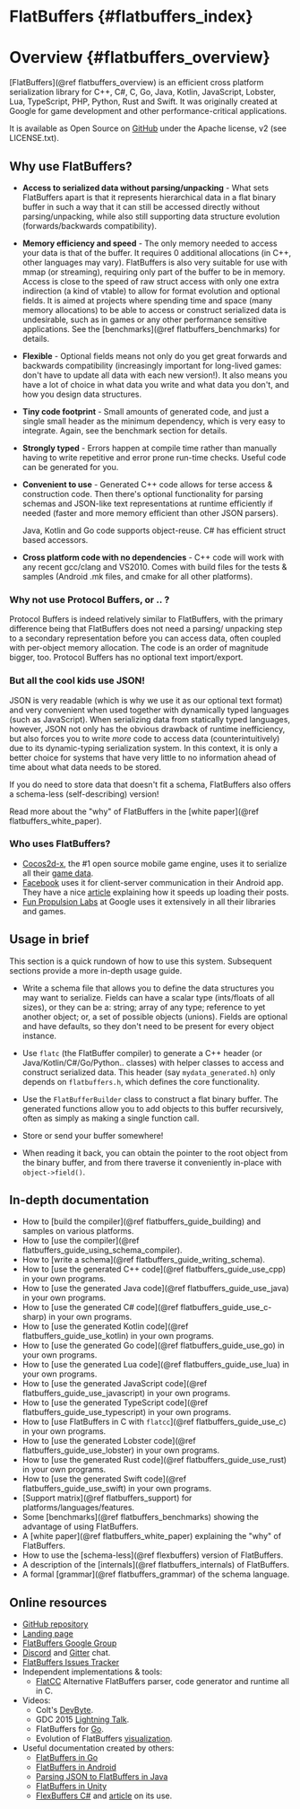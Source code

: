 FlatBuffers {#flatbuffers_index}
===========

# Overview {#flatbuffers_overview}

[FlatBuffers](@ref flatbuffers_overview) is an efficient cross platform
serialization library for C++, C#, C, Go, Java, Kotlin, JavaScript, Lobster, Lua, TypeScript, PHP, Python, Rust and
Swift.
It was originally created at Google for game development and other
performance-critical applications.

It is available as Open Source on [GitHub](http://github.com/google/flatbuffers)
under the Apache license, v2 (see LICENSE.txt).

## Why use FlatBuffers?

- **Access to serialized data without parsing/unpacking** - What sets
  FlatBuffers apart is that it represents hierarchical data in a flat
  binary buffer in such a way that it can still be accessed directly
  without parsing/unpacking, while also still supporting data
  structure evolution (forwards/backwards compatibility).

- **Memory efficiency and speed** - The only memory needed to access
  your data is that of the buffer. It requires 0 additional allocations
  (in C++, other languages may vary). FlatBuffers is also very
  suitable for use with mmap (or streaming), requiring only part of the
  buffer to be in memory. Access is close to the speed of raw
  struct access with only one extra indirection (a kind of vtable) to
  allow for format evolution and optional fields. It is aimed at
  projects where spending time and space (many memory allocations) to
  be able to access or construct serialized data is undesirable, such
  as in games or any other performance sensitive applications. See the
  [benchmarks](@ref flatbuffers_benchmarks) for details.

- **Flexible** - Optional fields means not only do you get great
  forwards and backwards compatibility (increasingly important for
  long-lived games: don't have to update all data with each new
  version!). It also means you have a lot of choice in what data you
  write and what data you don't, and how you design data structures.

- **Tiny code footprint** - Small amounts of generated code, and just
  a single small header as the minimum dependency, which is very easy
  to integrate. Again, see the benchmark section for details.

- **Strongly typed** - Errors happen at compile time rather than
  manually having to write repetitive and error prone run-time checks.
  Useful code can be generated for you.

- **Convenient to use** - Generated C++ code allows for terse access
  & construction code. Then there's optional functionality for parsing
  schemas and JSON-like text representations at runtime efficiently if
  needed (faster and more memory efficient than other JSON
  parsers).

  Java, Kotlin and Go code supports object-reuse. C# has efficient struct based
  accessors.

- **Cross platform code with no dependencies** - C++ code will work
  with any recent gcc/clang and VS2010. Comes with build files for the tests &
  samples (Android .mk files, and cmake for all other platforms).

### Why not use Protocol Buffers, or .. ?

Protocol Buffers is indeed relatively similar to FlatBuffers,
with the primary difference being that FlatBuffers does not need a parsing/
unpacking step to a secondary representation before you can
access data, often coupled with per-object memory allocation. The code
is an order of magnitude bigger, too. Protocol Buffers has no optional
text import/export.

### But all the cool kids use JSON!

JSON is very readable (which is why we use it as our optional text
format) and very convenient when used together with dynamically typed
languages (such as JavaScript). When serializing data from statically
typed languages, however, JSON not only has the obvious drawback of runtime
inefficiency, but also forces you to write *more* code to access data
(counterintuitively) due to its dynamic-typing serialization system.
In this context, it is only a better choice for systems that have very
little to no information ahead of time about what data needs to be stored.

If you do need to store data that doesn't fit a schema, FlatBuffers also
offers a schema-less (self-describing) version!

Read more about the "why" of FlatBuffers in the
[white paper](@ref flatbuffers_white_paper).

### Who uses FlatBuffers?

- [Cocos2d-x](http://www.cocos2d-x.org/), the #1 open source mobile game
  engine, uses it to serialize all their
  [game data](http://www.cocos2d-x.org/reference/native-cpp/V3.5/d7/d2d/namespaceflatbuffers.html).
- [Facebook](http://facebook.com/) uses it for client-server communication in
  their Android app. They have a nice
  [article](https://code.facebook.com/posts/872547912839369/improving-facebook-s-performance-on-android-with-flatbuffers/)
  explaining how it speeds up loading their posts.
- [Fun Propulsion Labs](https://developers.google.com/games/#Tools)
  at Google uses it extensively in all their libraries and games.

## Usage in brief

This section is a quick rundown of how to use this system. Subsequent
sections provide a more in-depth usage guide.

- Write a schema file that allows you to define the data structures
  you may want to serialize. Fields can have a scalar type
  (ints/floats of all sizes), or they can be a: string; array of any type;
  reference to yet another object; or, a set of possible objects (unions).
  Fields are optional and have defaults, so they don't need to be
  present for every object instance.

- Use `flatc` (the FlatBuffer compiler) to generate a C++ header (or
  Java/Kotlin/C#/Go/Python.. classes) with helper classes to access and construct
  serialized data. This header (say `mydata_generated.h`) only depends on
  `flatbuffers.h`, which defines the core functionality.

- Use the `FlatBufferBuilder` class to construct a flat binary buffer.
  The generated functions allow you to add objects to this
  buffer recursively, often as simply as making a single function call.

- Store or send your buffer somewhere!

- When reading it back, you can obtain the pointer to the root object
  from the binary buffer, and from there traverse it conveniently
  in-place with `object->field()`.

## In-depth documentation

- How to [build the compiler](@ref flatbuffers_guide_building) and samples on
  various platforms.
- How to [use the compiler](@ref flatbuffers_guide_using_schema_compiler).
- How to [write a schema](@ref flatbuffers_guide_writing_schema).
- How to [use the generated C++ code](@ref flatbuffers_guide_use_cpp) in your
  own programs.
- How to [use the generated Java code](@ref flatbuffers_guide_use_java)
  in your own programs.
- How to [use the generated C# code](@ref flatbuffers_guide_use_c-sharp)
  in your own programs.
- How to [use the generated Kotlin code](@ref flatbuffers_guide_use_kotlin)
  in your own programs.
- How to [use the generated Go code](@ref flatbuffers_guide_use_go) in your
  own programs.
- How to [use the generated Lua code](@ref flatbuffers_guide_use_lua) in your
  own programs.
- How to [use the generated JavaScript code](@ref flatbuffers_guide_use_javascript) in your
  own programs.
- How to [use the generated TypeScript code](@ref flatbuffers_guide_use_typescript) in your
  own programs.
- How to [use FlatBuffers in C with `flatcc`](@ref flatbuffers_guide_use_c) in your
  own programs.
- How to [use the generated Lobster code](@ref flatbuffers_guide_use_lobster) in your
  own programs.
- How to [use the generated Rust code](@ref flatbuffers_guide_use_rust) in your
  own programs.
- How to [use the generated Swift code](@ref flatbuffers_guide_use_swift) in your
  own programs.
- [Support matrix](@ref flatbuffers_support) for platforms/languages/features.
- Some [benchmarks](@ref flatbuffers_benchmarks) showing the advantage of
  using FlatBuffers.
- A [white paper](@ref flatbuffers_white_paper) explaining the "why" of
  FlatBuffers.
- How to use the [schema-less](@ref flexbuffers) version of
  FlatBuffers.
- A description of the [internals](@ref flatbuffers_internals) of FlatBuffers.
- A formal [grammar](@ref flatbuffers_grammar) of the schema language.

## Online resources

- [GitHub repository](http://github.com/google/flatbuffers)
- [Landing page](http://google.github.io/flatbuffers)
- [FlatBuffers Google Group](https://groups.google.com/forum/#!forum/flatbuffers)
- [Discord](https://discord.gg/6qgKs3R) and [Gitter](https://gitter.im/lobster_programming_language/community) chat.
- [FlatBuffers Issues Tracker](http://github.com/google/flatbuffers/issues)
- Independent implementations & tools:
  - [FlatCC](https://github.com/dvidelabs/flatcc) Alternative FlatBuffers
    parser, code generator and runtime all in C.
- Videos:
  - Colt's [DevByte](https://www.youtube.com/watch?v=iQTxMkSJ1dQ).
  - GDC 2015 [Lightning Talk](https://www.youtube.com/watch?v=olmL1fUnQAQ).
  - FlatBuffers for [Go](https://www.youtube.com/watch?v=-BPVId_lA5w).
  - Evolution of FlatBuffers
    [visualization](https://www.youtube.com/watch?v=a0QE0xS8rKM).
- Useful documentation created by others:
  - [FlatBuffers in Go](https://rwinslow.com/tags/flatbuffers/)
  - [FlatBuffers in Android](http://frogermcs.github.io/flatbuffers-in-android-introdution/)
  - [Parsing JSON to FlatBuffers in Java](http://frogermcs.github.io/json-parsing-with-flatbuffers-in-android/)
  - [FlatBuffers in Unity](http://exiin.com/blog/flatbuffers-for-unity-sample-code/)
  - [FlexBuffers C#](https://github.com/mzaks/FlexBuffers-CSharp) and
    [article](https://medium.com/@icex33/flexbuffers-for-unity3d-4d1ab5c53fbe?)
    on its use.
